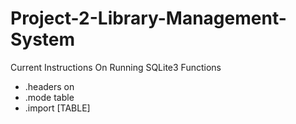 # Project-2-Library-Management-System
Current Instructions On Running SQLite3 Functions
- .headers on
- .mode table
- .import \[TABLE\]